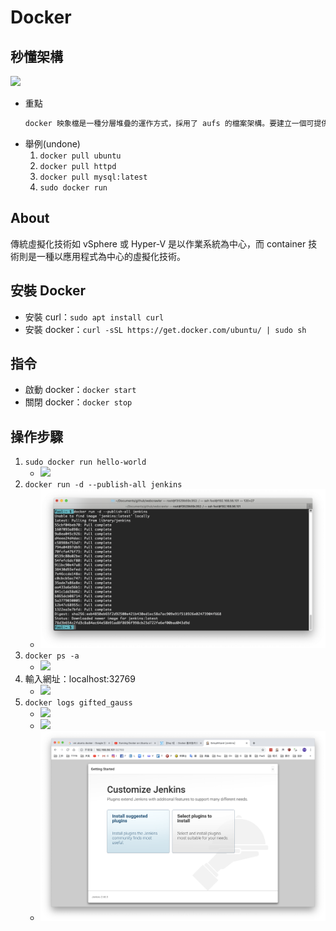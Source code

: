 # Docker
## 秒懂架構
![](https://s4.itho.me/sites/default/files/styles/picture_size_large/public/field/image/683-封面故事-P34-%28960%29.png?itok=ODsaV2LW)
- 重點
    ```txt
    docker 映象檔是一種分層堆疊的運作方式，採用了 aufs 的檔案架構。要建立一個可提供應用程式完整執行環境的 container 映象檔，要先從一個基礎映象檔(base image)開始疊起，一層層將不同 stack 的 docker 映象檔疊加上去，最後組合成一個應用程式所需 container 執行環境的映象檔，而每一個 stack 也都是可以會匯出成(docker commit指令)一個映象檔。
    ```
- 舉例(undone)
    1. `docker pull ubuntu`
    2. `docker pull httpd`
    3. `docker pull mysql:latest`
    4. `sudo docker run`

## About
傳統虛擬化技術如 vSphere 或 Hyper-V 是以作業系統為中心，而 container 技術則是一種以應用程式為中心的虛擬化技術。

## 安裝 Docker
- 安裝 curl：`sudo apt install curl`
- 安裝 docker：`curl -sSL https://get.docker.com/ubuntu/ | sudo sh`

## 指令
- 啟動 docker：`docker start`
- 關閉 docker：`docker stop`

## 操作步驟
1. `sudo docker run hello-world`
    - ![](../../img/docker/run_hello-world.png)
2. `docker run -d --publish-all jenkins`
    - ![](../../img/docker/jenkins.png)
3. `docker ps -a`
    - ![](../../img/docker/docker_list.png)
4. 輸入網址：localhost:32769
    - ![](../../img/docker/login_page.png)
5. `docker logs gifted_gauss`
    - ![](../../img/docker/get_password.png)
    - ![](../../img/docker/copy_password.png)
    - ![](../../img/docker/finish.png)